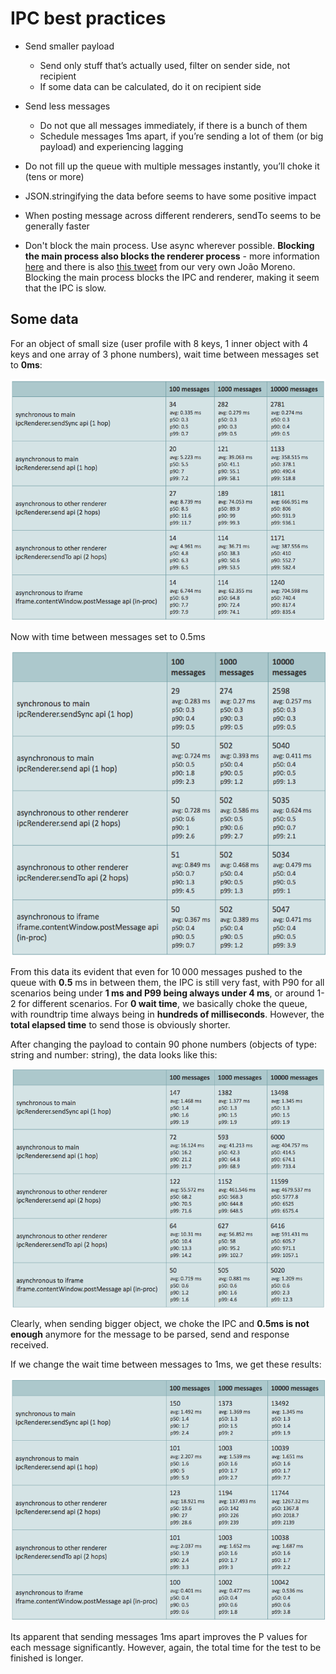 # IPC best practices

* Send smaller payload
    * Send only stuff that’s actually used, filter on sender side, not recipient
    * If some data can be calculated, do it on recipient side

* Send less messages
    * Do not que all messages immediately, if there is a bunch of them
    * Schedule messages 1ms apart, if you’re sending a lot of them (or big payload) and experiencing lagging

* Do not fill up the queue with multiple messages instantly, you’ll choke it (tens or more)

* JSON.stringifying the data before seems to have some positive impact

* When posting message across different renderers, sendTo seems to be generally faster

* Don't block the main process. Use async wherever possible. **Blocking the main process also blocks the renderer process** - more information [here](https://medium.com/actualbudget/the-horror-of-blocking-electrons-main-process-351bf11a763c) and there is also [this tweet](https://twitter.com/joaomoreno/status/1031814234122928128) from our very own João Moreno. Blocking the main process blocks the IPC and renderer, making it seem that the IPC is slow.

## Some data

For an object of small size (user profile with 8 keys, 1 inner object with 4 keys and one array of 3 phone numbers), wait time between messages set to **0ms**:

![](docs/0ms.png)

Now with time between messages set to 0.5ms

![](docs/0p5ms.png)

From this data its evident that even for 10 000 messages pushed to the queue with **0.5** ms in between them, the IPC is still very fast, with P90 for all scenarios being under **1 ms and P99 being always under 4 ms**, or around 1-2 for different scenarios. For **0 wait time**, we basically choke the queue, with roundtrip time always being in **hundreds of milliseconds**. However, the **total elapsed time** to send those is obviously shorter.

After changing the payload to contain 90 phone numbers (objects of type: string and number: string), the data looks like this:

![](docs/biggerjson.png)

Clearly, when sending bigger object, we choke the IPC and **0.5ms is not enough** anymore for the message to be parsed, send and response received.

If we change the wait time between messages to 1ms, we get these results:

![](docs/biggerjson_longerwait.png)

Its apparent that sending messages 1ms apart improves the P values for each message significantly. However, again, the total time for the test to be finished is longer.
